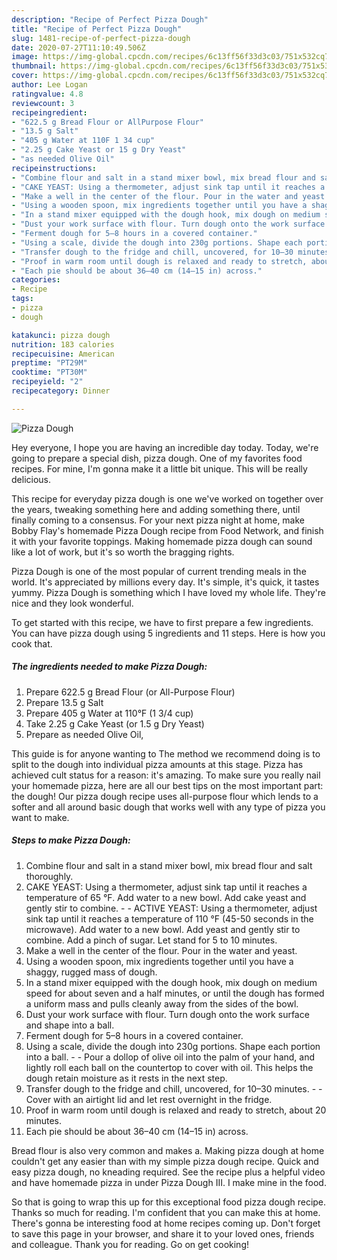 ```yaml
---
description: "Recipe of Perfect Pizza Dough"
title: "Recipe of Perfect Pizza Dough"
slug: 1481-recipe-of-perfect-pizza-dough
date: 2020-07-27T11:10:49.506Z
image: https://img-global.cpcdn.com/recipes/6c13ff56f33d3c03/751x532cq70/pizza-dough-recipe-main-photo.jpg
thumbnail: https://img-global.cpcdn.com/recipes/6c13ff56f33d3c03/751x532cq70/pizza-dough-recipe-main-photo.jpg
cover: https://img-global.cpcdn.com/recipes/6c13ff56f33d3c03/751x532cq70/pizza-dough-recipe-main-photo.jpg
author: Lee Logan
ratingvalue: 4.8
reviewcount: 3
recipeingredient:
- "622.5 g Bread Flour or AllPurpose Flour"
- "13.5 g Salt"
- "405 g Water at 110F 1 34 cup"
- "2.25 g Cake Yeast or 15 g Dry Yeast"
- "as needed Olive Oil"
recipeinstructions:
- "Combine flour and salt in a stand mixer bowl, mix bread flour and salt thoroughly."
- "CAKE YEAST: Using a thermometer, adjust sink tap until it reaches a temperature of 65 °F. Add water to a new bowl. Add cake yeast and gently stir to combine.  ACTIVE YEAST: Using a thermometer, adjust sink tap until it reaches a temperature of 110 °F (45-50 seconds in the microwave). Add water to a new bowl. Add yeast and gently stir to combine. Add a pinch of sugar. Let stand for 5 to 10 minutes."
- "Make a well in the center of the flour. Pour in the water and yeast."
- "Using a wooden spoon, mix ingredients together until you have a shaggy, rugged mass of dough."
- "In a stand mixer equipped with the dough hook, mix dough on medium speed for about seven and a half minutes, or until the dough has formed a uniform mass and pulls cleanly away from the sides of the bowl."
- "Dust your work surface with flour. Turn dough onto the work surface and shape into a ball."
- "Ferment dough for 5–8 hours in a covered container."
- "Using a scale, divide the dough into 230g portions. Shape each portion into a ball.  Pour a dollop of olive oil into the palm of your hand, and lightly roll each ball on the countertop to cover with oil. This helps the dough retain moisture as it rests in the next step."
- "Transfer dough to the fridge and chill, uncovered, for 10–30 minutes.  Cover with an airtight lid and let rest overnight in the fridge."
- "Proof in warm room until dough is relaxed and ready to stretch, about 20 minutes."
- "Each pie should be about 36–40 cm (14–15 in) across."
categories:
- Recipe
tags:
- pizza
- dough

katakunci: pizza dough 
nutrition: 183 calories
recipecuisine: American
preptime: "PT29M"
cooktime: "PT30M"
recipeyield: "2"
recipecategory: Dinner

---
```



![Pizza Dough](https://img-global.cpcdn.com/recipes/6c13ff56f33d3c03/751x532cq70/pizza-dough-recipe-main-photo.jpg)

Hey everyone, I hope you are having an incredible day today. Today, we're going to prepare a special dish, pizza dough. One of my favorites food recipes. For mine, I'm gonna make it a little bit unique. This will be really delicious.

This recipe for everyday pizza dough is one we&#39;ve worked on together over the years, tweaking something here and adding something there, until finally coming to a consensus. For your next pizza night at home, make Bobby Flay&#39;s homemade Pizza Dough recipe from Food Network, and finish it with your favorite toppings. Making homemade pizza dough can sound like a lot of work, but it&#39;s so worth the bragging rights.

Pizza Dough is one of the most popular of current trending meals in the world. It's appreciated by millions every day. It's simple, it's quick, it tastes yummy. Pizza Dough is something which I have loved my whole life. They're nice and they look wonderful.


To get started with this recipe, we have to first prepare a few ingredients. You can have pizza dough using 5 ingredients and 11 steps. Here is how you cook that.

<!--inarticleads1-->

##### The ingredients needed to make Pizza Dough:

1. Prepare 622.5 g Bread Flour (or All-Purpose Flour)
1. Prepare 13.5 g Salt
1. Prepare 405 g Water at 110°F (1 3/4 cup)
1. Take 2.25 g Cake Yeast (or 1.5 g Dry Yeast)
1. Prepare as needed Olive Oil,


This guide is for anyone wanting to The method we recommend doing is to split to the dough into individual pizza amounts at this stage. Pizza has achieved cult status for a reason: it&#39;s amazing. To make sure you really nail your homemade pizza, here are all our best tips on the most important part: the dough! Our pizza dough recipe uses all-purpose flour which lends to a softer and all around basic dough that works well with any type of pizza you want to make. 

<!--inarticleads2-->

##### Steps to make Pizza Dough:

1. Combine flour and salt in a stand mixer bowl, mix bread flour and salt thoroughly.
1. CAKE YEAST: Using a thermometer, adjust sink tap until it reaches a temperature of 65 °F. Add water to a new bowl. Add cake yeast and gently stir to combine. -  - ACTIVE YEAST: Using a thermometer, adjust sink tap until it reaches a temperature of 110 °F (45-50 seconds in the microwave). Add water to a new bowl. Add yeast and gently stir to combine. Add a pinch of sugar. Let stand for 5 to 10 minutes.
1. Make a well in the center of the flour. Pour in the water and yeast.
1. Using a wooden spoon, mix ingredients together until you have a shaggy, rugged mass of dough.
1. In a stand mixer equipped with the dough hook, mix dough on medium speed for about seven and a half minutes, or until the dough has formed a uniform mass and pulls cleanly away from the sides of the bowl.
1. Dust your work surface with flour. Turn dough onto the work surface and shape into a ball.
1. Ferment dough for 5–8 hours in a covered container.
1. Using a scale, divide the dough into 230g portions. Shape each portion into a ball. -  - Pour a dollop of olive oil into the palm of your hand, and lightly roll each ball on the countertop to cover with oil. This helps the dough retain moisture as it rests in the next step.
1. Transfer dough to the fridge and chill, uncovered, for 10–30 minutes. -  - Cover with an airtight lid and let rest overnight in the fridge.
1. Proof in warm room until dough is relaxed and ready to stretch, about 20 minutes.
1. Each pie should be about 36–40 cm (14–15 in) across.


Bread flour is also very common and makes a. Making pizza dough at home couldn&#39;t get any easier than with my simple pizza dough recipe. Quick and easy pizza dough, no kneading required. See the recipe plus a helpful video and have homemade pizza in under Pizza Dough III. I make mine in the food. 

So that is going to wrap this up for this exceptional food pizza dough recipe. Thanks so much for reading. I'm confident that you can make this at home. There's gonna be interesting food at home recipes coming up. Don't forget to save this page in your browser, and share it to your loved ones, friends and colleague. Thank you for reading. Go on get cooking!
